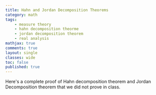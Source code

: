 ```yaml
---
title: Hahn and Jordan Decomposition Theorems
category: math
tags: 
    - measure theory
    - hahn decomposition theorme
    - jordan decomposition theorem
    - real analysis
mathjax: true
comments: true
layout: single
classes: wide
toc: false
published: true
---
```

Here's a complete proof of Hahn decomposition theorem and Jordan Decomposition theorem that we did not prove in class.

<!-- <object data="{{ site.url }}{{ site.baseurl }}/assets/pdfs/Hausdorff_s_Maximality_Theorem.pdf" width="1000" height="1000" type="application/pdf"></object> -->

<!-- 
<a href="/assets/pdfs/Hausdorff_s_Maximality_Theorem.pdf" class="image fit"></a> -->

<html>
<body>
</body>
<script type="text/javascript">
    document.location = "/assets/pdfs/Hahn_and_Jordan_Decomposition_Theorems.pdf"
</script>
</html>
